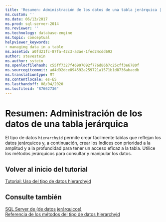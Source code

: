 ```yaml
---
title: 'Resumen: Administración de los datos de una tabla jerárquica | Microsoft Docs'
ms.custom: ''
ms.date: 06/13/2017
ms.prod: sql-server-2014
ms.reviewer: ''
ms.technology: database-engine
ms.topic: conceptual
helpviewer_keywords:
- managing data in a table
ms.assetid: a0fd21fc-87fa-42c3-a3ae-1fed24cdd692
author: stevestein
ms.author: sstein
ms.openlocfilehash: c55ff7327f46997092f776d86b7c25cff3e6780f
ms.sourcegitcommit: ad4d92dce894592a259721a1571b1d8736abacdb
ms.translationtype: MT
ms.contentlocale: es-ES
ms.lasthandoff: 08/04/2020
ms.locfileid: "87662736"
---
```

# <a name="summary-managing-data-in-a-hierarchical-table"></a>Resumen: Administración de los datos de una tabla jerárquica
  El tipo de datos `hierarchyid` permite crear fácilmente tablas que reflejan los datos jerárquicos y, a continuación, crear los índices con prioridad a la amplitud y a la profundidad para tener un acceso eficaz a la tabla. Utilice los métodos jerárquicos para consultar y manipular los datos.  
  
## <a name="return-to-the-start-of-the-tutorial"></a>Volver al inicio del tutorial  
 [Tutorial: Uso del tipo de datos hierarchyid](tutorial-using-the-hierarchyid-data-type.md)  
  
## <a name="see-also"></a>Consulte también  
 [SQL Server de &#40;de datos jerárquicos&#41;](../hierarchical-data-sql-server.md)   
 [Referencia de los métodos del tipo de datos hierarchyid](/sql/t-sql/data-types/hierarchyid-data-type-method-reference)  
  
  
